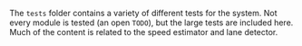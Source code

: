 The `tests` folder contains a variety of different tests for the system. Not every module is tested (an open `TODO`), but the large tests are included here.
Much of the content is related to the speed estimator and lane detector.
